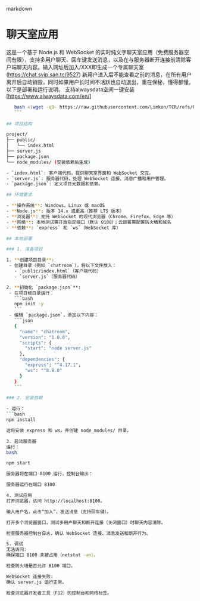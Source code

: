 markdown

# 聊天室应用

这是一个基于 Node.js 和 WebSocket 的实时纯文字聊天室应用（免费服务器空间有限），支持多用户聊天、回车键发送消息，以及在与服务器断开连接前清除客户端聊天内容。输入网址后加入/XXX即生成一个专属聊天室(https://chat.svip.san.tc/9527)  新用户进入后不能查看之前的消息，在所有用户离开后自动销毁，同时如果用户长时间不活跃也自动退出，重在保秘，懂得都懂。以下是部署和运行说明。
支持alwaysdata空间一键安装[https://www.alwaysdata.com/en/]   
  ```bash
     bash <(wget -qO- https://raw.githubusercontent.com/Limkon/TCR/refs/heads/master/setup.sh)
     ```    
     
## 项目结构

project/   
├── public/   
│   └── index.html   
├── server.js   
├── package.json   
└── node_modules/ (安装依赖后生成)   

- `index.html`: 客户端代码，提供聊天室界面和 WebSocket 交互。
- `server.js`: 服务器代码，处理 WebSocket 连接、消息广播和用户管理。
- `package.json`: 定义项目元数据和依赖。

## 环境要求

- **操作系统**: Windows、Linux 或 macOS
- **Node.js**: 版本 14.x 或更高（推荐 LTS 版本）
- **浏览器**: 支持 WebSocket 的现代浏览器（Chrome、Firefox、Edge 等）
- **网络**: 本地测试需开放指定端口（默认 8100）；云部署需配置防火墙和域名
- **依赖**: `express` 和 `ws`（WebSocket 库）

## 本地部署

### 1. 准备项目

1. **创建项目目录**:
   - 创建目录（例如 `chatroom`），将以下文件放入：
     - `public/index.html`（客户端代码）
     - `server.js`（服务器代码）

2. **初始化 `package.json`**:
   - 在项目根目录运行：
     ```bash
     npm init -y
     ```
   - 编辑 `package.json`，添加以下内容：
     ```json
     {
       "name": "chatroom",
       "version": "1.0.0",
       "scripts": {
         "start": "node server.js"
       },
       "dependencies": {
         "express": "^4.17.1",
         "ws": "^8.8.0"
       }
     }
     ```

### 2. 安装依赖

- 运行：
  ```bash
  npm install

这将安装 express 和 ws，并创建 node_modules/ 目录。

3. 启动服务器
运行：
bash

npm start

服务器将在端口 8100 运行，控制台输出：

服务器运行在端口 8100

4. 测试应用
打开浏览器，访问 http://localhost:8100。

输入用户名，点击“加入”，发送消息（支持回车键）。

打开多个浏览器窗口，测试多用户聊天和断开连接（关闭窗口）时聊天内容清除。

检查服务器控制台日志，确认 WebSocket 连接、消息发送和断开行为。

5. 调试
无法访问:
确保端口 8100 未被占用（netstat -an）。

检查防火墙是否允许 8100 端口。

WebSocket 连接失败:
确认 server.js 运行正常。

检查浏览器开发者工具（F12）的控制台和网络标签。

